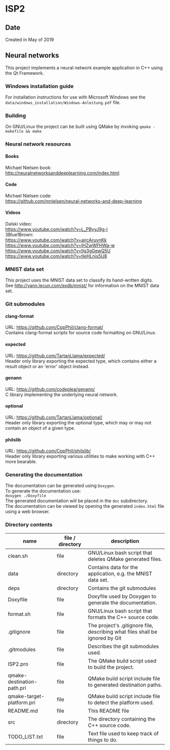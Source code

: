 # ISP2

## Date
Created in May of 2019

## Neural networks
This project implements a neural network example application in C++ using the Qt Framework.  

### Windows installation guide
For installation instructions for use with Microsoft Windows see the `data/windows_installation/Windows-Anleitung.pdf` file.  

### Building
On GNU/Linux the project can be built using QMake by invoking
`
qmake -makefile && make
`

### Neural network resources
#### Books
Michael Nielsen book:  
	<http://neuralnetworksanddeeplearning.com/index.html>  
#### Code
Michael Nielsen code:  
    <https://github.com/mnielsen/neural-networks-and-deep-learning>  
#### Videos
Dalski video:  
    <https://www.youtube.com/watch?v=L_PByyJ9g-I>  
3Blue1Brown:  
	<https://www.youtube.com/watch?v=aircAruvnKk>  
	<https://www.youtube.com/watch?v=IHZwWFHWa-w>  
	<https://www.youtube.com/watch?v=Ilg3gGewQ5U>  
	<https://www.youtube.com/watch?v=tIeHLnjs5U8>  

### MNIST data set
This project uses the MNIST data set to classify its hand-written digits.  
See <http://yann.lecun.com/exdb/mnist/> for information on the MNIST data set.  

### Git submodules
#### clang-format
URL: <https://github.com/CppPhil/clang-format/>  
Contains clang-format scripts for source code formatting on GNU/Linux.  

#### expected
URL: <https://github.com/TartanLlama/expected/>  
Header only library exporting the expected type, which contains either a result object or an 'error' object instead.  

#### genann
URL: <https://github.com/codeplea/genann/>  
C library implementing the underlying neural network.  

#### optional
URL: <https://github.com/TartanLlama/optional/>  
Header only library exporting the optional type, which may or may not contain an object of a given type.  

#### philslib
URL: <https://github.com/CppPhil/philslib/>  
Header only library exporting various utilities to make working with C++ more bearable.  

### Generating the documentation
The documentation can be generated using `Doxygen`.  
To generate the documentation use:  
`doxygen ./Doxyfile`  
The generated documentation will be placed in the `doc` subdirectory.  
The documentation can be viewed by opening the generated `index.html` file using a web browser.  

### Directory contents
| name                       | file / directory | description                                                                  |
|----------------------------|------------------|------------------------------------------------------------------------------|
| clean.sh                   | file             | GNU/Linux bash script that deletes QMake generated files.                    |
| data                       | directory        | Contains data for the application, e.g. the MNIST data set.                  |
| deps                       | directory        | Contains the git submodules                                                  |
| Doxyfile                   | file             | Doxyfile used by Doxygen to generate the documentation.                      |
| format.sh                  | file             | GNU/Linux bash script that formats the C++ source code.                     |
| .gitignore                 | file             | The project's .gitignore file, describing what files shall be ignored by Git |
| .gitmodules                | file             | Describes the git submodules used.                                           |
| ISP2.pro                   | file             | The QMake build script used to build the project.                            |
| qmake-destination-path.pri | file             | QMake build script include file to generated destination paths.              |
| qmake-target-platform.pri  | file             | QMake build script include file to detect the platform used.                 |
| README.md                  | file             | This README file                                                             |
| src                        | directory        | The directory containing the C++ source code.                                |
| TODO_LIST.txt              | file             | Text file used to keep track of things to do.                                |




